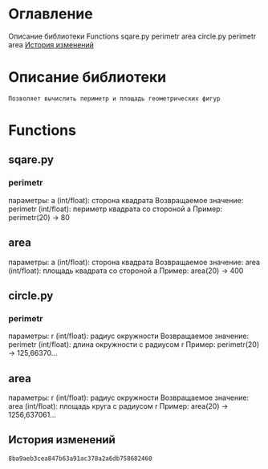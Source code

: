 # Оглавление
Описание библиотеки
Functions
	sqare.py
		perimetr
		area
	circle.py
		perimetr
		area
[История изменений](#История-изменений-1)
# Описание библиотеки
	Позволяет вычислить периметр и площадь геометрических фигур

# Functions

## sqare.py

### perimetr

параметры:
    a (int/float): сторона квадрата
Возвращаемое значение:
    perimetr (int/float): периметр квадрата со стороной a
Пример:
    perimetr(20) -> 80

## area

параметры:
    a (int/float): сторона квадрата
Возвращаемое значение:
    area (int/float): площадь квадрата со стороной a
Пример:
    area(20) -> 400


## circle.py

### perimetr

параметры:
    r (int/float): радиус окружности
Возвращаемое значение:
    perimetr (int/float): длина окружности с радиусом r
Пример:
    perimetr(20) -> 125,66370...‬

## area

параметры:
    r (int/float): радиус окружности
Возвращаемое значение:
    area (int/float): площадь круга с радиусом r
Пример:
    area(20) -> 1256,637061...


## История изменений
	8ba9aeb3cea847b63a91ac378a2a6db758682460
